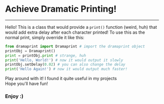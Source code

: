 # Achieve Dramatic Printing!
---
Hello! This is a class that would provide a `print()` function (weird, huh) that would add extra delay after each character printed!
To use this as the normal print, simply override it like this:
```python
from dramaprint import Dramaprint # import the dramaprint object
printObj = Dramaprint()
print = printObj.print # strange, huh
print('Hello, World!') # now it would output it slowly
printObj.setDelay(0.02) # you can also change the delay
print('Hello Again!') # now it would output much faster!
```
Play around with it!
I found it quite useful in my projects  
Hope you'll have fun!

### Enjoy :)
